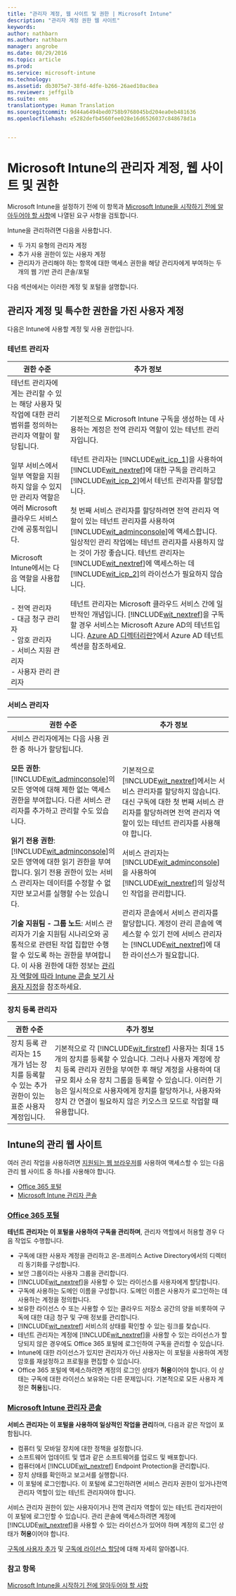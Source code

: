 ```yaml
---
title: "관리자 계정, 웹 사이트 및 권한 | Microsoft Intune"
description: "관리자 계정 권한 웹 사이트"
keywords: 
author: nathbarn
ms.author: nathbarn
manager: angrobe
ms.date: 08/29/2016
ms.topic: article
ms.prod: 
ms.service: microsoft-intune
ms.technology: 
ms.assetid: db3075e7-38fd-4dfe-b266-26aed10ac8ea
ms.reviewer: jeffgilb
ms.suite: ems
translationtype: Human Translation
ms.sourcegitcommit: 9d44a6494bed0758b9768045bd204ea0eb481636
ms.openlocfilehash: e5282defb4560fee028e16d6526037c848678d1a


---
```


# <a name="administrative-accounts-websites-and-permissions-in-microsoft-intune"></a>Microsoft Intune의 관리자 계정, 웹 사이트 및 권한

Microsoft Intune을 설정하기 전에 이 항목과 [Microsoft Intune을 시작하기 전에 알아두어야 할 사항](what-to-know-before-you-start-microsoft-intune.md)에 나열된 요구 사항을 검토합니다.

Intune을 관리하려면 다음을 사용합니다.
- 두 가지 유형의 관리자 계정
- 추가 사용 권한이 있는 사용자 계정
- 관리자가 관리해야 하는 항목에 대한 액세스 권한을 해당 관리자에게 부여하는 두 개의 웹 기반 관리 콘솔/포털

다음 섹션에서는 이러한 계정 및 포털을 설명합니다.

## <a name="administrator-accounts-and-user-accounts-with-special-permissions"></a>관리자 계정 및 특수한 권한을 가진 사용자 계정

다음은 Intune에 사용할 계정 및 사용 권한입니다.

### <a name="tenant-administrator"></a>테넌트 관리자
|권한 수준|추가 정보|
|--------------------------|-------------------------|
|테넌트 관리자에게는 관리할 수 있는 해당 사용자 및 작업에 대한 관리 범위를 정의하는 관리자 역할이 할당됩니다.<br /><br />일부 서비스에서 일부 역할을 지원하지 않을 수 있지만 관리자 역할은 여러 Microsoft 클라우드 서비스 간에 공통적입니다.<br /><br /> Microsoft Intune에서는 다음 역할을 사용합니다.<br /><br />- 전역 관리자<br />- 대금 청구 관리자<br />- 암호 관리자<br />- 서비스 지원 관리자<br />- 사용자 관리 관리자|기본적으로 Microsoft Intune 구독을 생성하는 데 사용하는 계정은 전역 관리자 역할이 있는 테넌트 관리자입니다.<br /></br>  테넌트 관리자는 [!INCLUDE[wit_icp_1](../includes/wit_icp_1_md.md)]을 사용하여 [!INCLUDE[wit_nextref](../includes/wit_nextref_md.md)]에 대한 구독을 관리하고 [!INCLUDE[wit_icp_2](../includes/wit_icp_2_md.md)]에서 테넌트 관리자를 할당합니다.<br /><br />첫 번째 서비스 관리자를 할당하려면 전역 관리자 역할이 있는 테넌트 관리자를 사용하여 [!INCLUDE[wit_adminconsole](../includes/wit_adminconsole_md.md)]에 액세스합니다. 일상적인 관리 작업에는 테넌트 관리자를 사용하지 않는 것이 가장 좋습니다. 테넌트 관리자는 [!INCLUDE[wit_nextref](../includes/wit_nextref_md.md)]에 액세스하는 데 [!INCLUDE[wit_icp_2](../includes/wit_icp_2_md.md)]의 라이선스가 필요하지 않습니다.<br /><br />테넌트 관리자는 Microsoft 클라우드 서비스 간에 일반적인 개념입니다. [!INCLUDE[wit_nextref](../includes/wit_nextref_md.md)]을 구독할 경우 서비스는 Microsoft Azure AD의 테넌트입니다. [Azure AD 디렉터리란?](http://technet.microsoft.com/library/jj573650.aspx)에서 Azure AD 테넌트 섹션을 참조하세요.|


### <a name="service-administrator"></a>서비스 관리자
|권한 수준|추가 정보|
|--------------------------|-------------------------|
|서비스 관리자에게는 다음 사용 권한 중 하나가 할당됩니다.<br /><br />**모든 권한**: [!INCLUDE[wit_adminconsole](../includes/wit_adminconsole_md.md)]의 모든 영역에 대해 제한 없는 액세스 권한을 부여합니다. 다른 서비스 관리자를 추가하고 관리할 수도 있습니다.<br /><br />**읽기 전용 권한**: [!INCLUDE[wit_adminconsole](../includes/wit_adminconsole_md.md)]의 모든 영역에 대한 읽기 권한을 부여합니다. 읽기 전용 권한이 있는 서비스 관리자는 데이터를 수정할 수 없지만 보고서를 실행할 수는 있습니다.<br /><br />**기술 지원팀 - 그룹 노드**: 서비스 관리자가 기술 지원팀 시나리오와 공통적으로 관련된 작업 집합만 수행할 수 있도록 하는 권한을 부여합니다. 이 사용 권한에 대한 정보는 [관리자 역할에 따라 Intune 콘솔 보기 사용자 지정](/intune/deploy-use/control-what-admins-can-see-in-the-microsoft-intune-admin-console)을 참조하세요.|기본적으로 [!INCLUDE[wit_nextref](../includes/wit_nextref_md.md)]에서는 서비스 관리자를 할당하지 않습니다. 대신 구독에 대한 첫 번째 서비스 관리자를 할당하려면 전역 관리자 역할이 있는 테넌트 관리자를 사용해야 합니다. </br></br> 서비스 관리자는 [!INCLUDE[wit_adminconsole](../includes/wit_adminconsole_md.md)]을 사용하여 [!INCLUDE[wit_nextref](../includes/wit_nextref_md.md)]의 일상적인 작업을 관리합니다.<br /><br />관리자 콘솔에서 서비스 관리자를 할당합니다. 계정이 관리 콘솔에 액세스할 수 있기 전에 서비스 관리자는 [!INCLUDE[wit_nextref](../includes/wit_nextref_md.md)]에 대한 라이선스가 필요합니다.|



### <a name="device-enrollment-managers"></a>장치 등록 관리자
|권한 수준|추가 정보|
|--------------------------|-------------------------|
|장치 등록 관리자는 15개가 넘는 장치를 등록할 수 있는 추가 권한이 있는 표준 사용자 계정입니다.|기본적으로 각 [!INCLUDE[wit_firstref](../includes/wit_firstref_md.md)] 사용자는 최대 15개의 장치를 등록할 수 있습니다. 그러나 사용자 계정에 장치 등록 관리자 권한을 부여한 후 해당 계정을 사용하여 대규모 회사 소유 장치 그룹을 등록할 수 있습니다. 이러한 기능은 일시적으로 사용자에게 장치를 할당하거나, 사용자와 장치 간 연결이 필요하지 않은 키오스크 모드로 작업할 때 유용합니다.|


## <a name="administrative-websites-for-intune"></a>Intune의 관리 웹 사이트
 여러 관리 작업을 사용하려면 [지원되는 웹 브라우저](supported-web-browsers.md)를 사용하여 액세스할 수 있는 다음 관리 웹 사이트 중 하나를 사용해야 합니다.

- [Office 365 포털](http://go.microsoft.com/fwlink/p/?LinkId=698854)
- [Microsoft Intune 관리자 콘솔](https://admin.manage.microsoft.com/)

### <a name="office-365-portalhttpgomicrosoftcomfwlinkplinkid698854"></a>[Office 365 포털](http://go.microsoft.com/fwlink/p/?LinkId=698854)

**테넌트 관리자는 이 포털을 사용하여 구독을 관리하며**, 관리자 역할에서 허용할 경우 다음 작업도 수행합니다.

- 구독에 대한 사용자 계정을 관리하고 온-프레미스 Active Directory에서의 디렉터리 동기화를 구성합니다.
- 보안 그룹이라는 사용자 그룹을 관리합니다.
- [!INCLUDE[wit_nextref](../includes/wit_nextref_md.md)]을 사용할 수 있는 라이선스를 사용자에게 할당합니다.
- 구독에 사용하는 도메인 이름을 구성합니다. 도메인 이름은 사용자가 로그인하는 데 사용하는 계정을 정의합니다.
- 보유한 라이선스 수 또는 사용할 수 있는 클라우드 저장소 공간의 양을 비롯하여 구독에 대한 대금 청구 및 구매 정보를 관리합니다.
- [!INCLUDE[wit_nextref](../includes/wit_nextref_md.md)] 서비스의 상태를 확인할 수 있는 링크를 찾습니다.
- 테넌트 관리자는 계정에 [!INCLUDE[wit_nextref](../includes/wit_nextref_md.md)]을 사용할 수 있는 라이선스가 할당되지 않은 경우에도 Office 365 포털에 로그인하여 구독을 관리할 수 있습니다.
- Intune에 대한 라이선스가 있지만 관리자가 아닌 사용자는 이 포털을 사용하여 계정 암호를 재설정하고 프로필을 편집할 수 있습니다.
- Office 365 포털에 액세스하려면 계정의 로그인 상태가 **허용**이어야 합니다. 이 상태는 구독에 대한 라이선스 보유와는 다른 문제입니다. 기본적으로 모든 사용자 계정은 **허용**됩니다.


### <a name="microsoft-intune-administrator-consolehttpsadminmanagemicrosoftcom"></a>[Microsoft Intune 관리자 콘솔](https://admin.manage.microsoft.com/)

**서비스 관리자는 이 포털을 사용하여 일상적인 작업을 관리**하며, 다음과 같은 작업이 포함됩니다.

- 컴퓨터 및 모바일 장치에 대한 정책을 설정합니다.
- 소프트웨어 업데이트 및 앱과 같은 소프트웨어를 업로드 및 배포합니다.
- 컴퓨터에서 [!INCLUDE[wit_nextref](../includes/wit_nextref_md.md)] Endpoint Protection을 관리합니다.
- 장치 상태를 확인하고 보고서를 실행합니다.
- 이 포털에 로그인합니다. 이 포털에 로그인하려면 서비스 관리자 권한이 있거나전역 관리자 역할이 있는 테넌트 관리자여야 합니다.


서비스 관리자 권한이 있는 사용자이거나 전역 관리자 역할이 있는 테넌트 관리자만이 이 포털에 로그인할 수 있습니다. 관리 콘솔에 액세스하려면 계정에 [!INCLUDE[wit_nextref](../includes/wit_nextref_md.md)]을 사용할 수 있는 라이선스가 있어야 하며 계정의 로그인 상태가 **허용**이어야 합니다.

[구독에 사용자 추가](start-with-a-paid-subscription-to-microsoft-intune-step-3.md) 및 [구독에 라이선스 할당](start-with-a-paid-subscription-to-microsoft-intune-step-4.md)에 대해 자세히 알아봅니다.

 ### <a name="see-also"></a>참고 항목
 [Microsoft Intune을 시작하기 전에 알아두어야 할 사항](what-to-know-before-you-start-microsoft-intune.md)



<!--HONumber=Nov16_HO2-->


